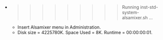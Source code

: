* >>>>>>>>> Running inst-std-system-alsamixer.sh ...
  * Insert Alsamixer menu in Administration.
  * Disk size = 4225780K. Space Used = 8K. Runtime = 00:00:00:01.
